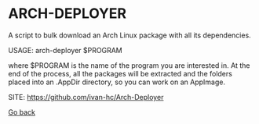# ARCH-DEPLOYER

 A script to bulk download an Arch Linux package with all its dependencies.
 
 USAGE: arch-deployer $PROGRAM
 
 where $PROGRAM is the name of the program you are interested in.
 At the end of the process, all the packages will be extracted and the folders
 placed into an .AppDir directory, so you can work on an AppImage.
 
 SITE: https://github.com/ivan-hc/Arch-Deployer
 

 [Go back](https://portable-linux-apps.github.io/apps.html)
